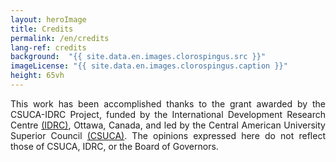 ```yaml
---
layout: heroImage
title: Credits
permalink: /en/credits
lang-ref: credits
background:  "{{ site.data.en.images.clorospingus.src }}"
imageLicense: "{{ site.data.en.images.clorospingus.caption }}"
height: 65vh
---
```



<div style="text-align: justify">
This work has been accomplished thanks to the grant awarded by the CSUCA-IDRC Project, funded by the International Development Research Centre <a href="https://idrc-crdi.ca/">(IDRC)</a>, Ottawa, Canada, and led by the Central American University Superior Council <a href="https://pridca.csuca.org/">(CSUCA)</a>. The opinions expressed here do not reflect those of CSUCA, IDRC, or the Board of Governors.
</div>